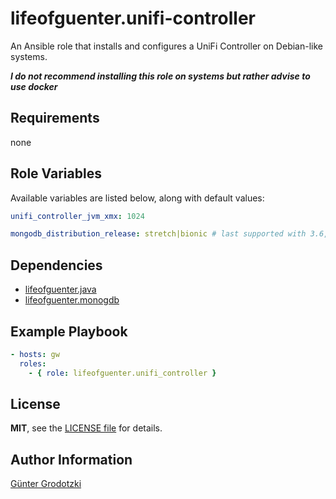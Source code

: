 # lifeofguenter.unifi-controller

An Ansible role that installs and configures a UniFi Controller on
Debian-like systems.

_**I do not recommend installing this role on systems but rather advise to use docker**_

## Requirements

none

## Role Variables

Available variables are listed below, along with default values:

```yaml
unifi_controller_jvm_xmx: 1024

mongodb_distribution_release: stretch|bionic # last supported with 3.6, can be installed on systems up to bullseye/focal
```

## Dependencies

- [lifeofguenter.java](https://galaxy.ansible.com/lifeofguenter/java)
- [lifeofguenter.monogdb](https://galaxy.ansible.com/lifeofguenter/mongodb)

## Example Playbook

```yaml
- hosts: gw
  roles:
    - { role: lifeofguenter.unifi_controller }
```
## License

**MIT**, see the [LICENSE file](LICENSE) for details.

## Author Information

[Günter Grodotzki](https://www.lifeofguenter.de)
